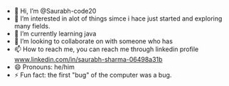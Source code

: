 - 👋 Hi, I’m @Saurabh-code20
- 👀 I’m interested in alot of things simce i hace just started and exploring many fields.
- 🌱 I’m currently learning java 
- 💞️ I’m looking to collaborate on with someone who has 
- 📫 How to reach me, you can reach me through linkedin profile www.linkedin.com/in/saurabh-sharma-06498a31b
- 😄 Pronouns: he/him
- ⚡ Fun fact: the first "bug" of the computer was a bug.

<!---
Saurabh-code20/Saurabh-code20 is a ✨ special ✨ repository because its `README.md` (this file) appears on your GitHub profile.
You can click the Preview link to take a look at your changes.
--->
